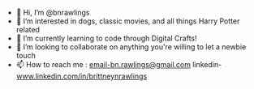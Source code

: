- 👋 Hi, I’m @bnrawlings
- 👀 I’m interested in dogs, classic movies, and all things Harry Potter related
- 🌱 I’m currently learning to code through Digital Crafts!
- 💞️ I’m looking to collaborate on anything you're willing to let a newbie touch
- 📫 How to reach me : email-bn.rawlings@gmail.com linkedin-www.linkedin.com/in/brittneynrawlings

<!---
bnrawlings/bnrawlings is a ✨ special ✨ repository because its `README.md` (this file) appears on your GitHub profile.
You can click the Preview link to take a look at your changes.
--->
